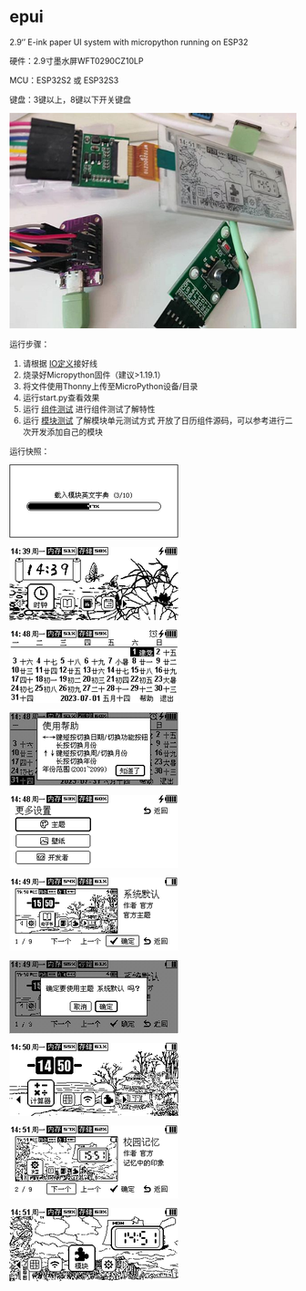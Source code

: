 # epui
2.9‘’ E-ink paper UI system with micropython running on ESP32

硬件：2.9寸墨水屏WFT0290CZ10LP

MCU：ESP32S2 或 ESP32S3

键盘：3键以上，8键以下开关键盘


![image](https://github.com/foxmale007/epui/blob/main/screenshot/hardware.jpg)

运行步骤：
1. 请根据 [IO定义](https://github.com/foxmale007/epui/blob/main/driver/driver_def.py)接好线
2. 烧录好Micropython固件（建议>1.19.1）
3. 将文件使用Thonny上传至MicroPython设备/目录
4. 运行start.py查看效果
5. 运行 [组件测试](https://github.com/foxmale007/epui/blob/main/tests/widgets_test.py) 进行组件测试了解特性
6. 运行 [模块测试](https://github.com/foxmale007/epui/blob/main/tests/module_test.py) 了解模块单元测试方式
开放了日历组件源码，可以参考进行二次开发添加自己的模块

运行快照：

![image](https://github.com/foxmale007/epui/blob/main/screenshot/snap20230710144713.png)

![image](https://github.com/foxmale007/epui/blob/main/screenshot/snap20230710143945.png)

![image](https://github.com/foxmale007/epui/blob/main/screenshot/snap20230710144801.png)

![image](https://github.com/foxmale007/epui/blob/main/screenshot/snap20230710144813.png)

![image](https://github.com/foxmale007/epui/blob/main/screenshot/snap20230710144856.png)

![image](https://github.com/foxmale007/epui/blob/main/screenshot/snap20230710144909.png)

![image](https://github.com/foxmale007/epui/blob/main/screenshot/snap20230710144915.png)

![image](https://github.com/foxmale007/epui/blob/main/screenshot/snap20230710145028.png)

![image](https://github.com/foxmale007/epui/blob/main/screenshot/snap20230710145116.png)

![image](https://github.com/foxmale007/epui/blob/main/screenshot/snap20230710145145.png)

